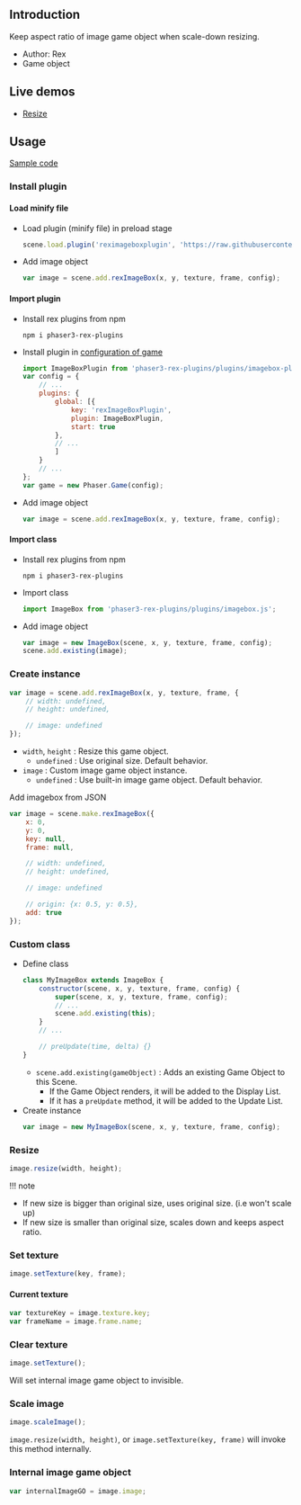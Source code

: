 ## Introduction

Keep aspect ratio of image game object when scale-down resizing.

- Author: Rex
- Game object

## Live demos

- [Resize](https://codepen.io/rexrainbow/pen/gOjQJOp)

## Usage

[Sample code](https://github.com/rexrainbow/phaser3-rex-notes/tree/master/examples/imagebox)

### Install plugin

#### Load minify file

- Load plugin (minify file) in preload stage
    ```javascript
    scene.load.plugin('reximageboxplugin', 'https://raw.githubusercontent.com/rexrainbow/phaser3-rex-notes/master/dist/reximageboxplugin.min.js', true);
    ```
- Add image object
    ```javascript
    var image = scene.add.rexImageBox(x, y, texture, frame, config);
    ```

#### Import plugin

- Install rex plugins from npm
    ```
    npm i phaser3-rex-plugins
    ```
- Install plugin in [configuration of game](game.md#configuration)
    ```javascript
    import ImageBoxPlugin from 'phaser3-rex-plugins/plugins/imagebox-plugin.js';
    var config = {
        // ...
        plugins: {
            global: [{
                key: 'rexImageBoxPlugin',
                plugin: ImageBoxPlugin,
                start: true
            },
            // ...
            ]
        }
        // ...
    };
    var game = new Phaser.Game(config);
    ```
- Add image object
    ```javascript
    var image = scene.add.rexImageBox(x, y, texture, frame, config);
    ```

#### Import class

- Install rex plugins from npm
    ```
    npm i phaser3-rex-plugins
    ```
- Import class
    ```javascript
    import ImageBox from 'phaser3-rex-plugins/plugins/imagebox.js';
    ```
- Add image object
    ```javascript    
    var image = new ImageBox(scene, x, y, texture, frame, config);
    scene.add.existing(image);
    ```

### Create instance

```javascript
var image = scene.add.rexImageBox(x, y, texture, frame, {
    // width: undefined,
    // height: undefined,

    // image: undefined
});
```

- `width`, `height` : Resize this game object.
    - `undefined` : Use original size. Default behavior.
- `image` : Custom image game object instance.
    - `undefined` : Use built-in image game object. Default behavior.

Add imagebox from JSON

```javascript
var image = scene.make.rexImageBox({
    x: 0,
    y: 0,
    key: null,
    frame: null,

    // width: undefined,
    // height: undefined,

    // image: undefined

    // origin: {x: 0.5, y: 0.5},
    add: true
});
```

### Custom class

- Define class
    ```javascript
    class MyImageBox extends ImageBox {
        constructor(scene, x, y, texture, frame, config) {
            super(scene, x, y, texture, frame, config);
            // ...
            scene.add.existing(this);
        }
        // ...

        // preUpdate(time, delta) {}
    }
    ```
    - `scene.add.existing(gameObject)` : Adds an existing Game Object to this Scene.
        - If the Game Object renders, it will be added to the Display List.
        - If it has a `preUpdate` method, it will be added to the Update List.
- Create instance
    ```javascript
    var image = new MyImageBox(scene, x, y, texture, frame, config);
    ```

### Resize

```javascript
image.resize(width, height);
```

!!! note
  - If new size is bigger than original size, uses original size. (i.e won't scale up)  
  - If new size is smaller than original size, scales down and keeps aspect ratio.

### Set texture

```javascript
image.setTexture(key, frame);
``` 

#### Current texture

```javascript
var textureKey = image.texture.key;
var frameName = image.frame.name;
```

### Clear texture

```javascript
image.setTexture();
```

Will set internal image game object to invisible.

### Scale image

```javascript
image.scaleImage();
```

`image.resize(width, height)`, or `image.setTexture(key, frame)` will invoke this method internally.

### Internal image game object

```javascript
var internalImageGO = image.image;
```
